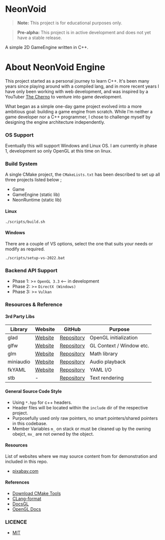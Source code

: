 # NeonVoid

> **Note:** This project is for educational purposes only.

> **Pre-alpha:** This project is in active development and does not yet have a stable release.

A simple 2D GameEngine written in C++.

# About NeonVoid Engine

This project started as a personal journey to learn C++. It's been many years since playing around with a compiled lang, 
and in more recent years I have only been working with web development, and was inspired by a 
YouTuber [The Cherno](https://github.com/thecherno) to venture into game development.

What began as a simple one-day game project evolved into a more ambitious goal: building a game engine from scratch. 
While I'm neither a game developer nor a C++ programmer, I chose to challenge myself by designing the engine 
architecture independently.


### OS Support
Eventually this will support Windows and Linux OS. I am currently in phase 1, development so only OpenGL at this time on linux.

### Build System

A single CMake project, the `CMakeLists.txt` has been described to set up all three projects listed below ;
 - Game
 - GameEngine (static lib)
 - NeonRuntime (static lib)


#### Linux
```
./scripts/build.sh
```

#### Windows
There are a couple of VS options, select the one that suits your needs or modify as required.
```
./scripts/setup-vs-2022.bat 
```

### Backend API Support
* Phase 1: >= `OpenGL 3.3` <-- in development
* Phase 2: >= `DirectX (Windows)`
* Phase 3: >= `Vulkan`


### Resources & Reference

#### 3rd Party Libs

| Library | Website | GitHub | Purpose |
|---------|---------|--------|----------|
| glad | [Website](https://glad.dav1d.de/) | [Repository](https://github.com/Dav1dde/glad) | OpenGL initialization |
| glfw | [Website](https://www.glfw.org/) | [Repository](https://github.com/glfw/glfw) | GL Context / Window etc. |
| glm | [Website](https://glm.g-truc.net/) | [Repository](https://github.com/icaven/glm) | Math library |
| miniaudio | [Website](https://miniaud.io/) | [Repository](https://github.com/mackron/miniaudio) | Audio playback |
| fkYAML | [Website](https://fktn-k.github.io/fkYAML/) | [Repository](https://github.com/fktn-k/fkYAML) | YAML I/O |
| stb | - | [Repository](https://github.com/nothings/stb) | Text rendering |


#### General Source Code Style
- Using `*.hpp` for c++ headers.
- Header files will be located within the `include` dir of the respective project.
- Purposefully used only raw pointers, no smart pointers/shared pointers in this codebase.
- Member Variables `m_` on stack or must be cleaned up by the owning obejct, `mx_` are not owned by the object.

#### Resources
List of websites where we may source content from for demonstration and included in this repo.

* [pixabay.com](https://pixabay.com/sound-effects/)


#### References
 - [Download CMake Tools](https://cmake.org/download/)
 - [CLang-format](https://clang.llvm.org/docs/ClangFormat.html)
 - [DocsGL](http://docs.gl/)
 - [OpenGL Docs](https://www.opengl.org/)


### LICENCE
- [MIT](LICENSE)
